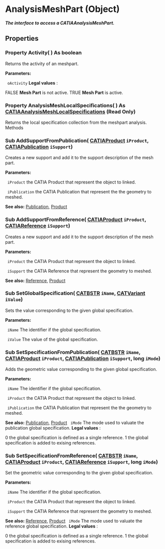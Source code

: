 # AnalysisMeshPart (Object)

**_The interface to access a CATIAAnalysisMeshPart._**

## Properties

### Property **Activity**( ) As boolean

Returns the activity of an meshpart.

**Parameters:**

` oActivity`
**Legal values** :

FALSE
    **Mesh Part** is not active. TRUE
    **Mesh Part** is active.

### Property **AnalysisMeshLocalSpecifications**( ) As [CATIAAnalysisMeshLocalSpecifications](../CATAnalysisInterfaces/interface_AnalysisMeshLocalSpecifications_201982.md) (Read Only)

Returns the local specification collection from the meshpart analysis.  Methods

### Sub **AddSupportFromPublication**( [CATIAProduct](../ProductStructureInterfaces/interface_Product_11223.md)  `iProduct`,  [CATIAPublication](../ProductStructureInterfaces/interface_Publication_26668.md)  `iSupport`)

Creates a new support and add it to the support description of the mesh part.

**Parameters:**

` iProduct`      the CATIA Product that represent the object to linked.

` iPublication`      the CATIA Publication that represent the the geometry to meshed.

**See also:**      [Publication](../ProductStructureInterfaces/interface_Publication_26668.md), [Product](../ProductStructureInterfaces/interface_Product_11223.md) 
### Sub **AddSupportFromReference**( [CATIAProduct](../ProductStructureInterfaces/interface_Product_11223.md)  `iProduct`,  [CATIAReference](../InfInterfaces/interface_Reference_17481.md)  `iSupport`)

Creates a new support and add it to the support description of the mesh part.

**Parameters:**

` iProduct`      the CATIA Product that represent the object to linked.

` iSupport`      the CATIA Reference that represent the geometry to meshed.

**See also:**      [Reference](../InfInterfaces/interface_Reference_17481.md), [Product](../ProductStructureInterfaces/interface_Product_11223.md) 
### Sub **SetGlobalSpecification**( [CATBSTR](../System/typedef_CATBSTR_8129.md)  `iName`,  [CATVariant](../System/typedef_CATVariant_20656.md)  `iValue`)

Sets the value corresponding to the given global specification.

**Parameters:**

` iName`      The identifier if the global specification.

` iValue`      The value of the global specification.

### Sub **SetSpecificationFromPublication**( [CATBSTR](../System/typedef_CATBSTR_8129.md)  `iName`,  [CATIAProduct](../ProductStructureInterfaces/interface_Product_11223.md)  `iProduct`,  [CATIAPublication](../ProductStructureInterfaces/interface_Publication_26668.md)  `iSupport`,  long  `iMode`)

Adds the geometric value corresponding to the given global specification.

**Parameters:**

` iName`      The identifier if the global specification.

` iProduct`      the CATIA Product that represent the object to linked.

` iPublication`      the CATIA Publication that represent the the geometry to meshed.

**See also:**      [Publication](../ProductStructureInterfaces/interface_Publication_26668.md), [Product](../ProductStructureInterfaces/interface_Product_11223.md) ` iMode`      The mode used to valuate the publication global specification.
**Legal values** :

0
    the global specification is defined as a single reference. 1
    the global specification is added to exising references.

### Sub **SetSpecificationFromReference**( [CATBSTR](../System/typedef_CATBSTR_8129.md)  `iName`,  [CATIAProduct](../ProductStructureInterfaces/interface_Product_11223.md)  `iProduct`,  [CATIAReference](../InfInterfaces/interface_Reference_17481.md)  `iSupport`,  long  `iMode`)

Set the geometric value corresponding to the given global specification.

**Parameters:**

` iName`      The identifier if the global specification.

` iProduct`      the CATIA Product that represent the object to linked.

` iSupport`      the CATIA Reference that represent the geometry to meshed.

**See also:**      [Reference](../InfInterfaces/interface_Reference_17481.md), [Product](../ProductStructureInterfaces/interface_Product_11223.md) ` iMode`      The mode used to valuate the reference global specification.
**Legal values** :

0
    the global specification is defined as a single reference. 1
    the global specification is added to exising references.